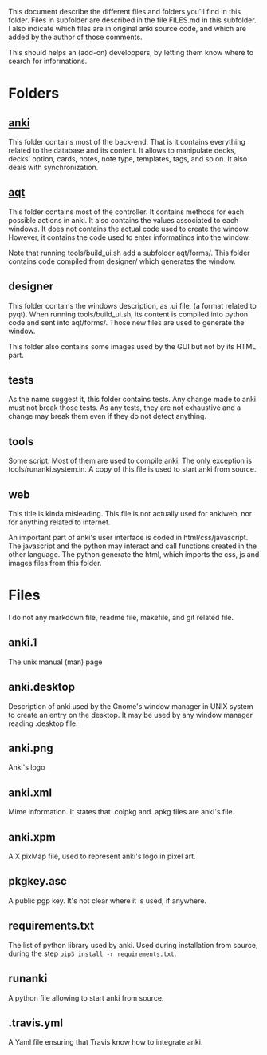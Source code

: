 This document describe the different files and folders you'll find in this
folder. Files in subfolder are described in the file FILES.md in this
subfolder. I also indicate which files are in original anki source
code, and which are added by the author of those comments.

This should helps an (add-on) developpers, by letting them know where
to search for informations.

# Folders

## [anki](anki/FILES.md)
This folder contains most of the back-end. That is it contains
everything related to the database and its content. It allows to
manipulate decks, decks' option, cards, notes, note type, templates,
tags, and so on. It also deals with synchronization.

## [aqt](aqt/FILES.md)
This folder contains most of the controller. It contains methods for
each possible actions in anki. It also contains the values associated
to each windows. It does not contains the actual code used to create
the window. However, it contains the code used to enter informatinos
into the window.

Note that running tools/build_ui.sh add a subfolder aqt/forms/. This
folder contains code compiled from designer/ which generates the window.

## designer
This folder contains the windows description, as .ui file, (a format
related to pyqt). When running tools/build_ui.sh, its content is
compiled into python code and sent into aqt/forms/. Those new files
are used to generate the window.

This folder also contains some images used by the GUI but not by its
HTML part.

## tests
As the name suggest it, this folder contains tests. Any change made to
anki must not break those tests. As any tests, they are not exhaustive
and a change may break them even if they do not detect anything.

## tools
Some script. Most of them are used to compile anki. The only exception
is tools/runanki.system.in. A copy of this file is used to start anki
from source.

## web
This title is kinda misleading. This file is not actually used for
ankiweb, nor for anything related to internet.

An important part of anki's user interface is coded in
html/css/javascript. The javascript and the python may interact and
call functions created in the other language. The python generate the
html, which imports the css, js and images files from this folder.

# Files
I do not any markdown file, readme file, makefile, and git
related file.

## anki.1
The unix manual (man) page

## anki.desktop
Description of anki used by the Gnome's window manager in UNIX
system to create an entry on the desktop. It may be used by any window
manager reading .desktop file.

## anki.png
Anki's  logo

## anki.xml
Mime information. It states that .colpkg and .apkg files are anki's
file.

## anki.xpm
A X pixMap file, used to represent anki's logo in pixel art.

## pkgkey.asc
A public pgp key. It's not clear where it is used, if anywhere.

## requirements.txt
The list of python library used by anki. Used during installation from
source, during the step ```pip3 install -r requirements.txt```.

## runanki
A python file allowing to start anki from source.

## .travis.yml
A Yaml file ensuring that Travis know how to integrate anki.
